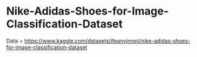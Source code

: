 # Nike-Adidas-Shoes-for-Image-Classification-Dataset

Data = https://www.kaggle.com/datasets/ifeanyinneji/nike-adidas-shoes-for-image-classification-dataset
